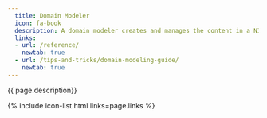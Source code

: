```yaml
---
  title: Domain Modeler
  icon: fa-book
  description: A domain modeler creates and manages the content in a NIEM domain.
  links:
  - url: /reference/
    newtab: true
  - url: /tips-and-tricks/domain-modeling-guide/
    newtab: true
---
```


{{ page.description}}

{% include icon-list.html links=page.links %}
